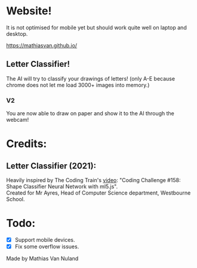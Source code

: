 # Website!

It is not optimised for mobile yet but should work quite well on laptop and desktop.

https://mathiasvan.github.io/

## Letter Classifier!

The AI will try to classify your drawings of letters! (only A-E because chrome does not let me load 3000+ images into memory.)

### V2

You are now able to draw on paper and show it to the AI through the webcam!

# Credits:

## Letter Classifier (2021):
Heavily inspired by The Coding Train's [video](https://www.youtube.com/watch?v=3MqJzMvHE3E&tf): "Coding Challenge #158: Shape Classifier Neural Network with ml5.js".<br>
Created for Mr Ayres, Head of Computer Science department, Westbourne School.

# Todo:
- [x] Support mobile devices.
- [x] Fix some overflow issues.

Made by Mathias Van Nuland

